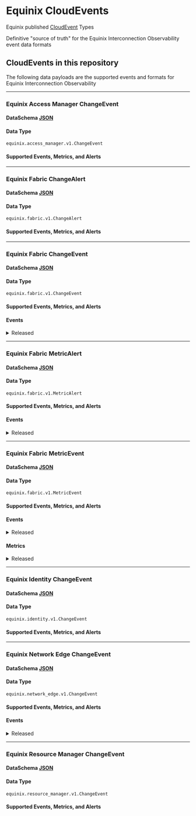 # Equinix CloudEvents

Equinix published [CloudEvent](https://cloudevents.io/) Types

Definitive "source of truth" for the Equinix Interconnection Observability event data formats

## CloudEvents in this repository

The following data payloads are the supported events and formats for Equinix Interconnection Observability

<!-- CATALOG_GENERATION_START -->
---
### Equinix Access Manager ChangeEvent
#### DataSchema [JSON](https://equinix.github.io/equinix-cloudevents/jsonschema/equinix/access_manager/v1/ChangeEvent.json)
#### Data Type
`equinix.access_manager.v1.ChangeEvent`
#### Supported Events, Metrics, and Alerts



---
### Equinix Fabric ChangeAlert
#### DataSchema [JSON](https://equinix.github.io/equinix-cloudevents/jsonschema/equinix/fabric/v1/ChangeAlert.json)
#### Data Type
`equinix.fabric.v1.ChangeAlert`
#### Supported Events, Metrics, and Alerts



---
### Equinix Fabric ChangeEvent
#### DataSchema [JSON](https://equinix.github.io/equinix-cloudevents/jsonschema/equinix/fabric/v1/ChangeEvent.json)
#### Data Type
`equinix.fabric.v1.ChangeEvent`
#### Supported Events, Metrics, and Alerts
#### Events

<details>
<summary>Released</summary>

<table>
	<tr>
		<th>Name</th>
		<th>Description</th>
	</tr>
	<tr>
		<td>equinix.fabric.connection.attribute.changed</td>
		<td></td>
	</tr>
	<tr>
		<td>equinix.fabric.connection.bgpipv4_session_status.connect</td>
		<td></td>
	</tr>
	<tr>
		<td>equinix.fabric.connection.bgpipv4_session_status.established</td>
		<td></td>
	</tr>
	<tr>
		<td>equinix.fabric.connection.bgpipv4_session_status.idle</td>
		<td></td>
	</tr>
	<tr>
		<td>equinix.fabric.connection.bgpipv4_session_status.open_confirm</td>
		<td></td>
	</tr>
	<tr>
		<td>equinix.fabric.connection.bgpipv4_session_status.open_sent</td>
		<td></td>
	</tr>
	<tr>
		<td>equinix.fabric.connection.bgpipv6_session_status.connect</td>
		<td></td>
	</tr>
	<tr>
		<td>equinix.fabric.connection.bgpipv6_session_status.established</td>
		<td></td>
	</tr>
	<tr>
		<td>equinix.fabric.connection.bgpipv6_session_status.idle</td>
		<td></td>
	</tr>
	<tr>
		<td>equinix.fabric.connection.state.deprovisioned</td>
		<td></td>
	</tr>
	<tr>
		<td>equinix.fabric.connection.state.deprovisioning</td>
		<td></td>
	</tr>
	<tr>
		<td>equinix.fabric.connection.state.pending</td>
		<td></td>
	</tr>
	<tr>
		<td>equinix.fabric.connection.state.provisioned</td>
		<td></td>
	</tr>
	<tr>
		<td>equinix.fabric.connection.state.provisioning</td>
		<td></td>
	</tr>
	<tr>
		<td>equinix.fabric.connection.status.down</td>
		<td></td>
	</tr>
	<tr>
		<td>equinix.fabric.connection.status.up</td>
		<td></td>
	</tr>
	<tr>
		<td>equinix.fabric.network.state.deprovisioned</td>
		<td></td>
	</tr>
	<tr>
		<td>equinix.fabric.network.state.deprovisioning</td>
		<td></td>
	</tr>
	<tr>
		<td>equinix.fabric.network.state.provisioned</td>
		<td></td>
	</tr>
	<tr>
		<td>equinix.fabric.network.state.provisioning</td>
		<td></td>
	</tr>
	<tr>
		<td>equinix.fabric.port.state.deprovisioned</td>
		<td></td>
	</tr>
	<tr>
		<td>equinix.fabric.port.state.failed</td>
		<td></td>
	</tr>
	<tr>
		<td>equinix.fabric.port.state.provisioned</td>
		<td></td>
	</tr>
	<tr>
		<td>equinix.fabric.port.status.down</td>
		<td></td>
	</tr>
	<tr>
		<td>equinix.fabric.port.status.up</td>
		<td></td>
	</tr>
	<tr>
		<td>equinix.fabric.router.state.deprovisioned</td>
		<td></td>
	</tr>
	<tr>
		<td>equinix.fabric.router.state.deprovisioning</td>
		<td></td>
	</tr>
	<tr>
		<td>equinix.fabric.router.state.failed</td>
		<td></td>
	</tr>
	<tr>
		<td>equinix.fabric.router.state.not_deprovisioned</td>
		<td></td>
	</tr>
	<tr>
		<td>equinix.fabric.router.state.not_provisioned</td>
		<td></td>
	</tr>
	<tr>
		<td>equinix.fabric.router.state.provisioned</td>
		<td></td>
	</tr>
	<tr>
		<td>equinix.fabric.router.state.provisioning</td>
		<td></td>
	</tr>
	<tr>
		<td>equinix.fabric.router.state.reprovisioning</td>
		<td></td>
	</tr>
	<tr>
		<td>equinix.fabric.service_token.attribute.changed</td>
		<td></td>
	</tr>
	<tr>
		<td>equinix.fabric.service_token.state.deleted</td>
		<td></td>
	</tr>
	<tr>
		<td>equinix.fabric.service_token.state.inactive</td>
		<td></td>
	</tr>
</table>

</details>



---
### Equinix Fabric MetricAlert
#### DataSchema [JSON](https://equinix.github.io/equinix-cloudevents/jsonschema/equinix/fabric/v1/MetricAlert.json)
#### Data Type
`equinix.fabric.v1.MetricAlert`
#### Supported Events, Metrics, and Alerts
#### Events

<details>
<summary>Released</summary>

<table>
	<tr>
		<th>Name</th>
		<th>Description</th>
	</tr>
	<tr>
		<td>equinix.fabric.connection.ipv4_installed_routes.utilization</td>
		<td></td>
	</tr>
	<tr>
		<td>equinix.fabric.connection.ipv6_installed_routes.utilization</td>
		<td></td>
	</tr>
	<tr>
		<td>equinix.fabric.router.ipv4_installed_routes.utilization</td>
		<td></td>
	</tr>
	<tr>
		<td>equinix.fabric.router.ipv6_installed_routes.utilization</td>
		<td></td>
	</tr>
</table>

</details>



---
### Equinix Fabric MetricEvent
#### DataSchema [JSON](https://equinix.github.io/equinix-cloudevents/jsonschema/equinix/fabric/v1/MetricEvent.json)
#### Data Type
`equinix.fabric.v1.MetricEvent`
#### Supported Events, Metrics, and Alerts
#### Events

<details>
<summary>Released</summary>

<table>
	<tr>
		<th>Name</th>
		<th>Description</th>
	</tr>
	<tr>
		<td>equinix.fabric.metric</td>
		<td></td>
	</tr>
</table>

</details>

#### Metrics

<details>
<summary>Released</summary>

<table>
	<tr>
		<th>Name</th>
		<th>Description</th>
	</tr>
	<tr>
		<td>equinix.fabric.connection.bandwidth_rx.usage</td>
		<td></td>
	</tr>
	<tr>
		<td>equinix.fabric.connection.bandwidth_tx.usage</td>
		<td></td>
	</tr>
	<tr>
		<td>equinix.fabric.metro.am_{:metroCode}.latency</td>
		<td></td>
	</tr>
	<tr>
		<td>equinix.fabric.metro.at_{:metroCode}.latency</td>
		<td></td>
	</tr>
	<tr>
		<td>equinix.fabric.metro.ba_{:metroCode}.latency</td>
		<td></td>
	</tr>
	<tr>
		<td>equinix.fabric.metro.bg_{:metroCode}.latency</td>
		<td></td>
	</tr>
	<tr>
		<td>equinix.fabric.metro.bl_{:metroCode}.latency</td>
		<td></td>
	</tr>
	<tr>
		<td>equinix.fabric.metro.bo_{:metroCode}.latency</td>
		<td></td>
	</tr>
	<tr>
		<td>equinix.fabric.metro.bx_{:metroCode}.latency</td>
		<td></td>
	</tr>
	<tr>
		<td>equinix.fabric.metro.ca_{:metroCode}.latency</td>
		<td></td>
	</tr>
	<tr>
		<td>equinix.fabric.metro.ch_{:metroCode}.latency</td>
		<td></td>
	</tr>
	<tr>
		<td>equinix.fabric.metro.cl_{:metroCode}.latency</td>
		<td></td>
	</tr>
	<tr>
		<td>equinix.fabric.metro.cu_{:metroCode}.latency</td>
		<td></td>
	</tr>
	<tr>
		<td>equinix.fabric.metro.da_{:metroCode}.latency</td>
		<td></td>
	</tr>
	<tr>
		<td>equinix.fabric.metro.db_{:metroCode}.latency</td>
		<td></td>
	</tr>
	<tr>
		<td>equinix.fabric.metro.dc_{:metroCode}.latency</td>
		<td></td>
	</tr>
	<tr>
		<td>equinix.fabric.metro.de_{:metroCode}.latency</td>
		<td></td>
	</tr>
	<tr>
		<td>equinix.fabric.metro.dx_{:metroCode}.latency</td>
		<td></td>
	</tr>
	<tr>
		<td>equinix.fabric.metro.fr_{:metroCode}.latency</td>
		<td></td>
	</tr>
	<tr>
		<td>equinix.fabric.metro.gv_{:metroCode}.latency</td>
		<td></td>
	</tr>
	<tr>
		<td>equinix.fabric.metro.he_{:metroCode}.latency</td>
		<td></td>
	</tr>
	<tr>
		<td>equinix.fabric.metro.hh_{:metroCode}.latency</td>
		<td></td>
	</tr>
	<tr>
		<td>equinix.fabric.metro.hk_{:metroCode}.latency</td>
		<td></td>
	</tr>
	<tr>
		<td>equinix.fabric.metro.ho_{:metroCode}.latency</td>
		<td></td>
	</tr>
	<tr>
		<td>equinix.fabric.metro.il_{:metroCode}.latency</td>
		<td></td>
	</tr>
	<tr>
		<td>equinix.fabric.metro.jh_{:metroCode}.latency</td>
		<td></td>
	</tr>
	<tr>
		<td>equinix.fabric.metro.ka_{:metroCode}.latency</td>
		<td></td>
	</tr>
	<tr>
		<td>equinix.fabric.metro.kl_{:metroCode}.latency</td>
		<td></td>
	</tr>
	<tr>
		<td>equinix.fabric.metro.la_{:metroCode}.latency</td>
		<td></td>
	</tr>
	<tr>
		<td>equinix.fabric.metro.ld_{:metroCode}.latency</td>
		<td></td>
	</tr>
	<tr>
		<td>equinix.fabric.metro.lm_{:metroCode}.latency</td>
		<td></td>
	</tr>
	<tr>
		<td>equinix.fabric.metro.ls_{:metroCode}.latency</td>
		<td></td>
	</tr>
	<tr>
		<td>equinix.fabric.metro.ma_{:metroCode}.latency</td>
		<td></td>
	</tr>
	<tr>
		<td>equinix.fabric.metro.mb_{:metroCode}.latency</td>
		<td></td>
	</tr>
	<tr>
		<td>equinix.fabric.metro.md_{:metroCode}.latency</td>
		<td></td>
	</tr>
	<tr>
		<td>equinix.fabric.metro.me_{:metroCode}.latency</td>
		<td></td>
	</tr>
	<tr>
		<td>equinix.fabric.metro.mi_{:metroCode}.latency</td>
		<td></td>
	</tr>
	<tr>
		<td>equinix.fabric.metro.ml_{:metroCode}.latency</td>
		<td></td>
	</tr>
	<tr>
		<td>equinix.fabric.metro.mo_{:metroCode}.latency</td>
		<td></td>
	</tr>
	<tr>
		<td>equinix.fabric.metro.mt_{:metroCode}.latency</td>
		<td></td>
	</tr>
	<tr>
		<td>equinix.fabric.metro.mu_{:metroCode}.latency</td>
		<td></td>
	</tr>
	<tr>
		<td>equinix.fabric.metro.mx_{:metroCode}.latency</td>
		<td></td>
	</tr>
	<tr>
		<td>equinix.fabric.metro.ny_{:metroCode}.latency</td>
		<td></td>
	</tr>
	<tr>
		<td>equinix.fabric.metro.os_{:metroCode}.latency</td>
		<td></td>
	</tr>
	<tr>
		<td>equinix.fabric.metro.ot_{:metroCode}.latency</td>
		<td></td>
	</tr>
	<tr>
		<td>equinix.fabric.metro.pa_{:metroCode}.latency</td>
		<td></td>
	</tr>
	<tr>
		<td>equinix.fabric.metro.pe_{:metroCode}.latency</td>
		<td></td>
	</tr>
	<tr>
		<td>equinix.fabric.metro.ph_{:metroCode}.latency</td>
		<td></td>
	</tr>
	<tr>
		<td>equinix.fabric.metro.rj_{:metroCode}.latency</td>
		<td></td>
	</tr>
	<tr>
		<td>equinix.fabric.metro.se_{:metroCode}.latency</td>
		<td></td>
	</tr>
	<tr>
		<td>equinix.fabric.metro.sg_{:metroCode}.latency</td>
		<td></td>
	</tr>
	<tr>
		<td>equinix.fabric.metro.sk_{:metroCode}.latency</td>
		<td></td>
	</tr>
	<tr>
		<td>equinix.fabric.metro.sl_{:metroCode}.latency</td>
		<td></td>
	</tr>
	<tr>
		<td>equinix.fabric.metro.so_{:metroCode}.latency</td>
		<td></td>
	</tr>
	<tr>
		<td>equinix.fabric.metro.sp_{:metroCode}.latency</td>
		<td></td>
	</tr>
	<tr>
		<td>equinix.fabric.metro.st_{:metroCode}.latency</td>
		<td></td>
	</tr>
	<tr>
		<td>equinix.fabric.metro.sv_{:metroCode}.latency</td>
		<td></td>
	</tr>
	<tr>
		<td>equinix.fabric.metro.sy_{:metroCode}.latency</td>
		<td></td>
	</tr>
	<tr>
		<td>equinix.fabric.metro.tr_{:metroCode}.latency</td>
		<td></td>
	</tr>
	<tr>
		<td>equinix.fabric.metro.ty_{:metroCode}.latency</td>
		<td></td>
	</tr>
	<tr>
		<td>equinix.fabric.metro.va_{:metroCode}.latency</td>
		<td></td>
	</tr>
	<tr>
		<td>equinix.fabric.metro.wa_{:metroCode}.latency</td>
		<td></td>
	</tr>
	<tr>
		<td>equinix.fabric.metro.wi_{:metroCode}.latency</td>
		<td></td>
	</tr>
	<tr>
		<td>equinix.fabric.metro.zh_{:metroCode}.latency</td>
		<td></td>
	</tr>
	<tr>
		<td>equinix.fabric.port.bandwidth_rx.usage</td>
		<td></td>
	</tr>
	<tr>
		<td>equinix.fabric.port.bandwidth_tx.usage</td>
		<td></td>
	</tr>
	<tr>
		<td>equinix.fabric.port.packets_dropped_rx.count</td>
		<td></td>
	</tr>
	<tr>
		<td>equinix.fabric.port.packets_dropped_tx.count</td>
		<td></td>
	</tr>
	<tr>
		<td>equinix.fabric.port.packets_erred_rx.count</td>
		<td></td>
	</tr>
	<tr>
		<td>equinix.fabric.port.packets_erred_tx.count</td>
		<td></td>
	</tr>
</table>

</details>


---
### Equinix Identity ChangeEvent
#### DataSchema [JSON](https://equinix.github.io/equinix-cloudevents/jsonschema/equinix/identity/v1/ChangeEvent.json)
#### Data Type
`equinix.identity.v1.ChangeEvent`
#### Supported Events, Metrics, and Alerts



---
### Equinix Network Edge ChangeEvent
#### DataSchema [JSON](https://equinix.github.io/equinix-cloudevents/jsonschema/equinix/network_edge/v1/ChangeEvent.json)
#### Data Type
`equinix.network_edge.v1.ChangeEvent`
#### Supported Events, Metrics, and Alerts
#### Events

<details>
<summary>Released</summary>

<table>
	<tr>
		<th>Name</th>
		<th>Description</th>
	</tr>
	<tr>
		<td>equinix.network_edge.acl.state.created</td>
		<td>Network edge acl is created</td>
	</tr>
	<tr>
		<td>equinix.network_edge.acl.state.deleted</td>
		<td>Network edge acl is deleted</td>
	</tr>
	<tr>
		<td>equinix.network_edge.device.acl.updated</td>
		<td>Network edge acl is updated</td>
	</tr>
	<tr>
		<td>equinix.network_edge.device.reboot.completed</td>
		<td>Network edge device reboot completed</td>
	</tr>
	<tr>
		<td>equinix.network_edge.device.reboot.started</td>
		<td>Network edge device reboot started</td>
	</tr>
	<tr>
		<td>equinix.network_edge.device.state.cancelled</td>
		<td>Network edge device order cancelled</td>
	</tr>
	<tr>
		<td>equinix.network_edge.device.state.created</td>
		<td>Network edge device created</td>
	</tr>
	<tr>
		<td>equinix.network_edge.device.state.deleted</td>
		<td>Network edge device deleted</td>
	</tr>
	<tr>
		<td>equinix.network_edge.device.state.provisioned</td>
		<td>Network edge device is provisioned</td>
	</tr>
	<tr>
		<td>equinix.network_edge.device.state.provisioning</td>
		<td>Network edge device is provisioning</td>
	</tr>
</table>

</details>



---
### Equinix Resource Manager ChangeEvent
#### DataSchema [JSON](https://equinix.github.io/equinix-cloudevents/jsonschema/equinix/resource_manager/v1/ChangeEvent.json)
#### Data Type
`equinix.resource_manager.v1.ChangeEvent`
#### Supported Events, Metrics, and Alerts



<!-- CATALOG_GENERATION_END -->
